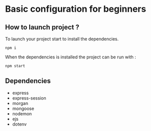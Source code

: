 # Basic configuration for beginners

## How to launch project ?

To launch your project start to install the dependencies.

```console
npm i
```

When the dependencies is installed the project can be run with :

```console
npm start
```

## Dependencies

- express
- express-session
- morgan
- mongoose
- nodemon
- ejs
- dotenv